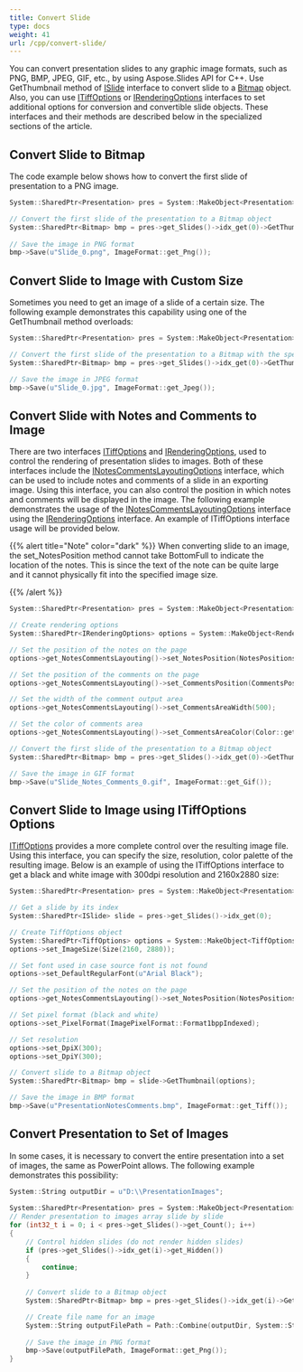 ```yaml
---
title: Convert Slide
type: docs
weight: 41
url: /cpp/convert-slide/
---
```


You can convert presentation slides to any graphic image formats, such as PNG, BMP, JPEG, GIF, etc., 
by using Aspose.Slides API for C++.
Use GetThumbnail method of 
[ISlide](https://apireference.aspose.com/slides/cpp/class/aspose.slides.i_slide) interface to convert slide to a [Bitmap](https://apireference.aspose.com/slides/cpp/class/system.drawing.bitmap) object.
Also, you can use [ITiffOptions](https://apireference.aspose.com/slides/cpp/class/aspose.slides.export.i_tiff_options) or [IRenderingOptions](https://apireference.aspose.com/slides/cpp/class/aspose.slides.export.i_rendering_options) interfaces to set additional options for conversion and convertible slide objects.
These interfaces and their methods are described below in the specialized sections of the article.

## **Convert Slide to Bitmap**

The code example below shows how to convert the first slide of presentation to a PNG image.

``` cpp 
System::SharedPtr<Presentation> pres = System::MakeObject<Presentation>(u"Presentation.pptx");

// Convert the first slide of the presentation to a Bitmap object
System::SharedPtr<Bitmap> bmp = pres->get_Slides()->idx_get(0)->GetThumbnail();
                 
// Save the image in PNG format
bmp->Save(u"Slide_0.png", ImageFormat::get_Png());
```

## **Convert Slide to Image with Custom Size**

Sometimes you need to get an image of a slide of a certain size. 
The following example demonstrates this capability using one of the 
GetThumbnail method overloads:

``` cpp 
System::SharedPtr<Presentation> pres = System::MakeObject<Presentation>(u"Presentation.pptx");

// Convert the first slide of the presentation to a Bitmap with the specified size
System::SharedPtr<Bitmap> bmp = pres->get_Slides()->idx_get(0)->GetThumbnail(Size(1820, 1040));

// Save the image in JPEG format
bmp->Save(u"Slide_0.jpg", ImageFormat::get_Jpeg());
```

## **Convert Slide with Notes and Comments to Image**

There are two interfaces [ITiffOptions](https://apireference.aspose.com/slides/cpp/class/aspose.slides.export.i_tiff_options) and [IRenderingOptions](https://apireference.aspose.com/slides/cpp/class/aspose.slides.export.i_rendering_options), used to control the rendering of presentation slides to images.
Both of these interfaces include the [INotesCommentsLayoutingOptions](https://apireference.aspose.com/slides/cpp/class/aspose.slides.export.i_notes_comments_layouting_options) interface, which can be used to include notes and comments of a slide in an exporting image.
Using this interface, you can also control the position in which notes and comments will be displayed in the image.
The following example demonstrates the usage of the [INotesCommentsLayoutingOptions](https://apireference.aspose.com/slides/cpp/class/aspose.slides.export.i_notes_comments_layouting_options) interface using the [IRenderingOptions](https://apireference.aspose.com/slides/cpp/class/aspose.slides.export.i_rendering_options) interface.
An example of ITiffOptions interface usage will be provided below. 

{{% alert title="Note" color="dark" %}} 
When converting slide to an image, the 
set_NotesPosition method cannot take BottomFull to indicate the location of the notes.
This is since the text of the note can be quite large and it cannot physically fit into the specified image size.

{{% /alert %}} 

``` cpp 
System::SharedPtr<Presentation> pres = System::MakeObject<Presentation>(u"PresentationNotesComments.pptx");

// Create rendering options
System::SharedPtr<IRenderingOptions> options = System::MakeObject<RenderingOptions>();

// Set the position of the notes on the page
options->get_NotesCommentsLayouting()->set_NotesPosition(NotesPositions::BottomTruncated);

// Set the position of the comments on the page 
options->get_NotesCommentsLayouting()->set_CommentsPosition(CommentsPositions::Right);

// Set the width of the comment output area
options->get_NotesCommentsLayouting()->set_CommentsAreaWidth(500);

// Set the color of comments area
options->get_NotesCommentsLayouting()->set_CommentsAreaColor(Color::get_AntiqueWhite());

// Convert the first slide of the presentation to a Bitmap object
System::SharedPtr<Bitmap> bmp = pres->get_Slides()->idx_get(0)->GetThumbnail(options, 2.f, 2.f);

// Save the image in GIF format
bmp->Save(u"Slide_Notes_Comments_0.gif", ImageFormat::get_Gif());
```

## **Convert Slide to Image using ITiffOptions Options**

[ITiffOptions](https://apireference.aspose.com/slides/cpp/class/aspose.slides.export.i_tiff_options) provides a more complete 
control over the resulting image file.
Using this interface, you can specify the size, resolution, color palette of the resulting image. 
Below is an example of using the ITiffOptions interface to get a black and white image with 300dpi resolution 
and 2160x2880 size:

``` cpp 
System::SharedPtr<Presentation> pres = System::MakeObject<Presentation>(u"PresentationNotesComments.pptx");

// Get a slide by its index
System::SharedPtr<ISlide> slide = pres->get_Slides()->idx_get(0);

// Create TiffOptions object
System::SharedPtr<TiffOptions> options = System::MakeObject<TiffOptions>();
options->set_ImageSize(Size(2160, 2880));

// Set font used in case source font is not found
options->set_DefaultRegularFont(u"Arial Black");

// Set the position of the notes on the page 
options->get_NotesCommentsLayouting()->set_NotesPosition(NotesPositions::BottomTruncated);

// Set pixel format (black and white)
options->set_PixelFormat(ImagePixelFormat::Format1bppIndexed);

// Set resolution
options->set_DpiX(300);
options->set_DpiY(300);

// Convert slide to a Bitmap object
System::SharedPtr<Bitmap> bmp = slide->GetThumbnail(options);

// Save the image in BMP format
bmp->Save(u"PresentationNotesComments.bmp", ImageFormat::get_Tiff());
```

## **Convert Presentation to Set of Images**

In some cases, it is necessary to convert the entire presentation into a set of images, 
the same as PowerPoint allows. The following example demonstrates this possibility:

``` cpp 
System::String outputDir = u"D:\\PresentationImages";
    
System::SharedPtr<Presentation> pres = System::MakeObject<Presentation>(u"Presentation.pptx");
// Render presentation to images array slide by slide
for (int32_t i = 0; i < pres->get_Slides()->get_Count(); i++)
{
    // Control hidden slides (do not render hidden slides)
    if (pres->get_Slides()->idx_get(i)->get_Hidden())
    {
        continue;
    }
    
    // Convert slide to a Bitmap object
    System::SharedPtr<Bitmap> bmp = pres->get_Slides()->idx_get(i)->GetThumbnail(2.f, 2.f);

    // Create file name for an image
    System::String outputFilePath = Path::Combine(outputDir, System::String(u"Slide_") + i + u".jpg");
    
    // Save the image in PNG format
    bmp->Save(outputFilePath, ImageFormat::get_Png());
}
```
  
